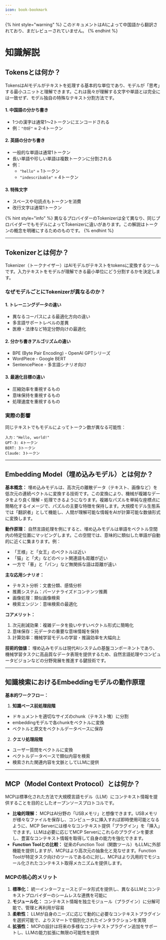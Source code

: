 ```yaml
---
icon: book-bookmark
---
```


{% hint style="warning" %}
このドキュメントはAIによって中国語から翻訳されており、まだレビューされていません。
{% endhint %}

# 知識解説

## Tokensとは何か？

TokensはAIモデルがテキストを処理する基本的な単位であり、モデルが「思考」する最小ユニットと理解できます。これは我々が理解する文字や単語とは完全には一致せず、モデル独自の特殊なテキスト分割方法です。

#### 1. 中国語の分かち書き
* 1つの漢字は通常1～2トークンにエンコードされる
* 例：`"你好"` ≈ 2-4トークン

#### 2. 英語の分かち書き
* 一般的な単語は通常1トークン
* 長い単語や珍しい単語は複数トークンに分割される
* 例：
  * `"hello"` = 1トークン
  * `"indescribable"` = 4トークン

#### 3. 特殊文字
* スペースや句読点もトークンを消費
* 改行文字は通常1トークン

{% hint style="info" %}
異なるプロバイダーのTokenizerは全て異なり、同じプロバイダーでもモデルによってTokenizerに違いがあります。この解説はトークンの概念を明確にするためのものです。
{% endhint %}

***

## Tokenizerとは何か？

Tokenizer（トークナイザー）はAIモデルがテキストをtokensに変換するツールです。入力テキストをモデルが理解できる最小単位にどう分割するかを決定します。

### なぜモデルごとにTokenizerが異なるのか？

#### 1. トレーニングデータの違い
* 異なるコーパスによる最適化方向の違い
* 多言語サポートレベルの差異
* 医療・法律など特定分野向けの最適化

#### 2. 分かち書きアルゴリズムの違い
* BPE (Byte Pair Encoding) - OpenAI GPTシリーズ
* WordPiece - Google BERT
* SentencePiece - 多言語シナリオ向け

#### 3. 最適化目標の違い
* 圧縮効率を重視するもの
* 意味保持を重視するもの
* 処理速度を重視するもの

### 実際の影響
同じテキストでもモデルによってトークン数が異なる可能性：
```
入力："Hello, world!"
GPT-3: 4トークン
BERT: 3トークン
Claude: 3トークン
```

***

## Embedding Model（埋め込みモデル）とは何か？

**基本概念：** 埋め込みモデルは、高次元の離散データ（テキスト、画像など）を低次元の連続ベクトルに変換する技術です。この変換により、機械が複雑なデータをより良く理解・処理できるようになります。複雑なパズルを単純な座標点に簡略化するイメージで、パズルの主要な特徴を保持します。大規模モデル生態系では「翻訳者」として機能し、人間が理解可能な情報をAIが計算可能な数値形式に変換します。

**動作原理：** 自然言語処理を例にすると、埋め込みモデルは単語をベクトル空間内の特定位置にマッピングします。この空間では、意味的に類似した単語が自動的に近くに集まります。例：
* 「王様」と「女王」のベクトルは近い
* 「猫」と「犬」などのペット関連語も距離が近い
* 一方で「車」と「パン」など無関係な語は距離が遠い

**主な応用シナリオ：**
* テキスト分析：文書分類、感情分析
* 推薦システム：パーソナライズドコンテンツ推薦
* 画像処理：類似画像検索
* 検索エンジン：意味検索の最適化

**コアメリット：**
1. 次元削減効果：複雑データを扱いやすいベクトル形式に簡略化
2. 意味保存：元データの重要な意味情報を保持
3. 計算効率：機械学習モデルの学習・推論効率を大幅向上

**技術的価値：** 埋め込みモデルは現代AIシステムの基盤コンポーネントであり、機械学習タスクに高品質なデータ表現を提供するため、自然言語処理やコンピュータビジョンなどの分野発展を推進する鍵技術です。

***

## 知識検索におけるEmbeddingモデルの動作原理

**基本的ワークフロー：**

1. **知識ベース前処理段階**
* ドキュメントを適切なサイズのchunk（テキスト塊）に分割
* embeddingモデルで各chunkをベクトルに変換
* ベクトルと原文をベクトルデータベースに保存

2. **クエリ処理段階**
* ユーザー質問をベクトルに変換
* ベクトルデータベースで類似内容を検索
* 検索された関連内容を文脈としてLLMに提供

***

## **MCP（Model Context Protocol）とは何か？**

MCPは標準化された方法で大規模言語モデル（LLM）にコンテキスト情報を提供することを目的としたオープンソースプロトコルです。

* **比喩的理解：** MCPはAI分野の「USBメモリ」と想像できます。USBメモリが様々なファイルを保存し、コンピュータに挿入すれば即時使用可能となるように、MCP Serverには様々なコンテキスト提供「プラグイン」を「挿入」できます。LLMは必要に応じてMCP Serverにこれらのプラグインを要求し、豊富なコンテキスト情報を取得して自身の能力を強化できます。
* **Function Toolとの比較：** 従来のFunction Tool（関数ツール）もLLMに外部機能を提供しますが、MCPはより高次元の抽象化と見なせます。Function Toolが特定タスク向けのツールであるのに対し、MCPはより汎用的でモジュール化されたコンテキスト取得メカニズムを提供します。

### **MCPの核心的メリット**

1. **標準化：** 統一インターフェースとデータ形式を提供し、異なるLLMとコンテキストプロバイダーのシームレスな連携を可能に
2. **モジュール化：** コンテキスト情報を独立モジュール（プラグイン）に分解可能で、管理と再利用が容易
3. **柔軟性：** LLMが自身のニーズに応じて動的に必要なコンテキストプラグインを選択可能で、よりスマートで個別化されたインタラクションを実現
4. **拡張性：** MCPの設計は将来の多様なコンテキストプラグイン追加をサポートし、LLMの能力拡張に無限の可能性を提供
